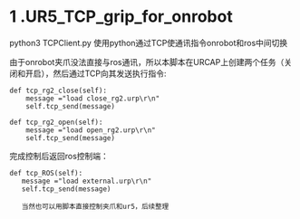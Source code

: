 # 1 .UR5_TCP_grip_for_onrobot
python3
TCPClient.py
使用python通过TCP使通讯指令onrobot和ros中间切换

由于onrobot夹爪没法直接与ros通讯，所以本脚本在URCAP上创建两个任务（关闭和开启），然后通过TCP向其发送执行指令:

    def tcp_rg2_close(self):
        message ="load close_rg2.urp\r\n"
        self.tcp_send(message)

    def tcp_rg2_open(self):
        message ="load open_rg2.urp\r\n"
        self.tcp_send(message)
        
完成控制后返回ros控制端：

    def tcp_ROS(self):
       message ="load external.urp\r\n"
       self.tcp_send(message)

       当然也可以用脚本直接控制夹爪和ur5，后续整理
